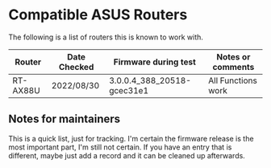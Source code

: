 # Compatible ASUS Routers

The following is a list of routers this is known to work with.

|  Router  | Date Checked |    Firmware during test    | Notes or comments  |
|----------|--------------|----------------------------|--------------------|
| RT-AX88U |  2022/08/30  | 3.0.0.4_388_20518-gcec31e1 | All Functions work |


## Notes for maintainers

This is a quick list, just for tracking. I'm certain the firmware release is the most important part, I'm still not certain.
If you have an entry that is different, maybe just add a record and it can be cleaned up afterwards.

